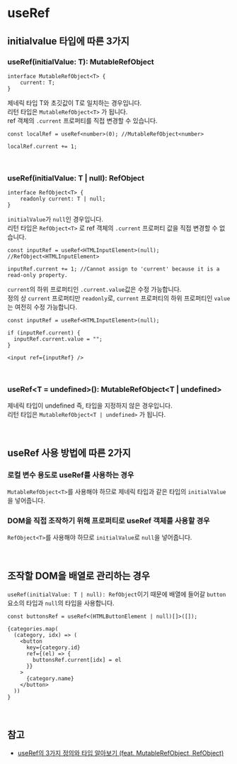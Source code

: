 # useRef

## initialvalue 타입에 따른 3가지

### useRef(initialValue: T): MutableRefObject

```tsx
interface MutableRefObject<T> {
    current: T;
}
```

제네릭 타입 T와 초깃값이 T로 일치하는 경우입니다.\
리턴 타입은 `MutableRefObject<T>` 가 됩니다.\
ref 객체의 `.current` 프로퍼티를 직접 변경할 수 있습니다.

```tsx
const localRef = useRef<number>(0); //MutableRefObject<number>

localRef.current += 1;
```

<br/>

### useRef(initialValue: T | null): RefObject

```tsx
interface RefObject<T> {
    readonly current: T | null;
}
```

`initialValue`가 `null`인 경우입니다.\
리턴 타입은 `RefObject<T>` 로 ref 객체의 `.current` 프로퍼티 값을 직접 변경할 수 없습니다.

```tsx
const inputRef = useRef<HTMLInputElement>(null); //RefObject<HTMLInputElement>

inputRef.current += 1; //Cannot assign to 'current' because it is a read-only property.
```

`current`의 하위 프로퍼티인 `.current.value`값은 수정 가능합니다.\
정의 상 `current` 프로퍼티만 `readonly`로, `current` 프로퍼티의 하위 프로퍼티인 `value`는 여전히 수정 가능합니다.

```tsx
const inputRef = useRef<HTMLInputElement>(null);

if (inputRef.current) {
  inputRef.current.value = "";
}

<input ref={inputRef} />
```

<br/>

### useRef<T = undefined>(): MutableRefObject<T | undefined>

제네릭 타입이 undefined 즉, 타입을 지정하지 않은 경우입니다.\
리턴 타입은 `MutableRefObject<T | undefined>` 가 됩니다.

<br/>

## useRef 사용 방법에 따른 2가지

### 로컬 변수 용도로 useRef를 사용하는 경우

`MutableRefObject<T>`를 사용해야 하므로 제네릭 타입과 같은 타입의 `initialValue`을 넣어줍니다.

### DOM을 직접 조작하기 위해 프로퍼티로 useRef 객체를 사용할 경우

`RefObject<T>`를 사용해야 하므로 `initialValue`로 `null`을 넣어줍니다.

<br/>

## 조작할 DOM을 배열로 관리하는 경우

`useRef(initialValue: T | null): RefObject`이기 때문에 배열에 들어갈 `button` 요소의 타입과 `null`의 타입을 사용합니다.

```tsx
const buttonsRef = useRef<(HTMLButtonElement | null)[]>([]);

{categories.map(
  (category, idx) => (
    <button
      key={category.id}
      ref={(el) => {
        buttonsRef.current[idx] = el
      }}
    >
      {category.name}
    </button>
  ))
}
```

<br/>

## 참고

- [useRef의 3가지 정의와 타입 알아보기 (feat. MutableRefObject, RefObject)](https://ch3coo2ca.github.io/2022-06-20/useref-types-in-typescript)
